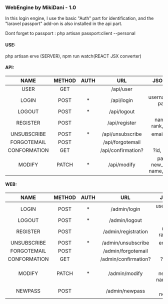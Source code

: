 ### WebEngine by MikiDani - 1.0

In this login engine, I use the basic "Auth" part for identification, and the "laravel passport" add-on is also installed in the api part.

Dont forget to passport : php artisan passport:client --personal

#### USE:

php artisan erve (SERVER), npm run watch(REACT JSX converter)

#### API:
| NAME         | METHOD | AUTH |      URL              | JSON INPUTS                                |
| :-----------:|:------:|:----:|:---------------------:|:------------------------------------------:|
| USER         | GET    |      | /api/user             | -                                          |
| LOGIN        | POST   |  *   | /api/login            | usernameoremail, password                  |
| LOGOUT       | POST   |  *   | /api/logout           | -                                          |
| REGISTER     | POST   |      | /api/register         | name, email, rank, password                |
| UNSUBSCRIBE  | POST   |  *   | /api/unsubscribe      | email, identifier                          |
| FORGOTEMAIL  | POST   |      | /api/forgotemail      | email                                      |
| CONFORMATION | GET    |      | /api/confirmation?    | ?id, ?identifier                           |
| MODIFY       | PATCH  |  *   | /api/modify           | password, new_password, name, email, rank  |

#### WEB:
| NAME         | METHOD | AUTH |      URL              | JSON INPUTS                                |
| :-----------:|:------:|:----:|:---------------------:|:------------------------------------------:|
| LOGIN        | POST   |  *   | /admin/login          | usernameoremail, password                  |
| LOGOUT       | POST   |  *   | /admin/logout         | -                                          |
| REGISTER     | POST   |      | /admin/registration   | name, email, rank, password                |
| UNSUBSCRIBE  | POST   |  *   | /admin/unsubscribe    | email, identifier                          |
| FORGOTEMAIL  | POST   |      | /admin/forgotemail    | email                                      |
| CONFORMATION | GET    |      | /admin/confirmation?  | ?id, ?identifier                           |
| MODIFY       | PATCH  |  *   | /admin/modify         | password, new_password, name, email, rank  |
| NEWPASS      | POST   |      | /admin/newpass        | password, new_password                     |
